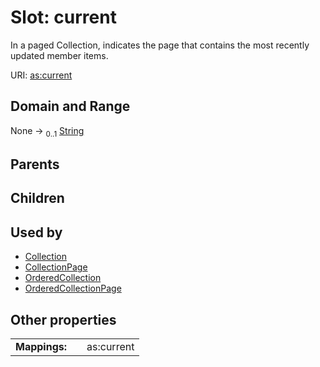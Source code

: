 
# Slot: current


In a paged Collection, indicates the page that contains the most recently updated member items.

URI: [as:current](http://www.w3.org/ns/activitystreams#current)


## Domain and Range

None &#8594;  <sub>0..1</sub> [String](types/String.md)

## Parents


## Children


## Used by

 * [Collection](Collection.md)
 * [CollectionPage](CollectionPage.md)
 * [OrderedCollection](OrderedCollection.md)
 * [OrderedCollectionPage](OrderedCollectionPage.md)

## Other properties

|  |  |  |
| --- | --- | --- |
| **Mappings:** | | as:current |

